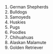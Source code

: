 1. German Shepherds
2. Bulldogs
3. Samoyeds
4. Huskies
5. Pugs
6. Poodles
7. Chihuahuas
8. Alaskan Malamute
9. Golden Retriever
